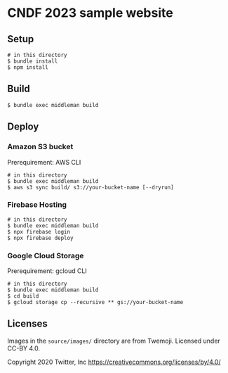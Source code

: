 # CNDF 2023 sample website

## Setup

```shell
# in this directory
$ bundle install
$ npm install
```

## Build

```shell
$ bundle exec middleman build
```

## Deploy

### Amazon S3 bucket

Prerequirement: AWS CLI

```shell
# in this directory
$ bundle exec middleman build
$ aws s3 sync build/ s3://your-bucket-name [--dryrun]
```

### Firebase Hosting

```shell
# in this directory
$ bundle exec middleman build
$ npx firebase login
$ npx firebase deploy
```

### Google Cloud Storage

Prerequirement: gcloud CLI

```shell
# in this directory
$ bundle exec middleman build
$ cd build
$ gcloud storage cp --recursive ** gs://your-bucket-name
```

## Licenses
Images in the `source/images/` directory are from Twemoji. Licensed under CC-BY 4.0.

Copyright 2020 Twitter, Inc
<https://creativecommons.org/licenses/by/4.0/>
